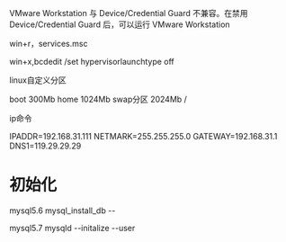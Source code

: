 
VMware Workstation 与 Device/Credential Guard 不兼容。在禁用 Device/Credential Guard 后，可以运行 VMware Workstation



win+r，services.msc

win+x,bcdedit /set hypervisorlaunchtype off


linux自定义分区



boot 300Mb
home 1024Mb
swap分区 2024Mb
/



ip命令


IPADDR=192.168.31.111
NETMARK=255.255.255.0
GATEWAY=192.168.31.1
DNS1=119.29.29.29









# 初始化

mysql5.6
mysql_install_db --

mysql5.7
mysqld --initalize --user





